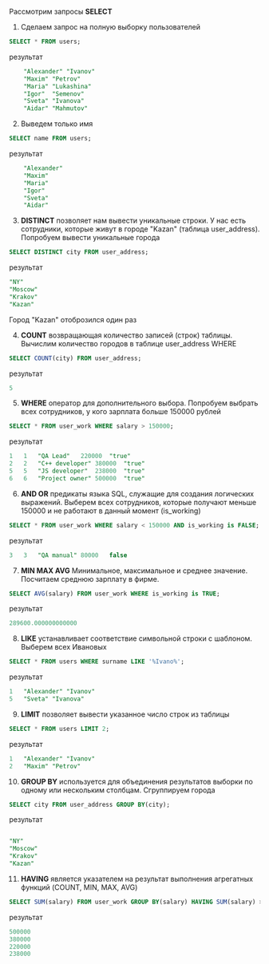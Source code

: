 Рассмотрим запросы **SELECT**

1) Сделаем запрос на полную выборку пользователей 
```SQL
SELECT * FROM users;
```

результат 

```SQL
	"Alexander"	"Ivanov"
	"Maxim"	"Petrov"
	"Maria"	"Lukashina"
	"Igor"	"Semenov"
	"Sveta"	"Ivanova"
	"Aidar"	"Mahmutov"
```

2) Выведем только имя 
```SQL
SELECT name FROM users;
```
результат 

```SQL
	"Alexander"
	"Maxim"
	"Maria"
	"Igor"
	"Sveta"
	"Aidar"
```

3) **DISTINCT** позволяет нам вывести уникальные строки. У нас есть сотрудники, которые живут
в городе "Kazan" (таблица user_address). Попробуем вывести уникальные города

```SQL
SELECT DISTINCT city FROM user_address;
```

результат 

```SQL
"NY"
"Moscow"
"Krakov"
"Kazan"
```
Город "Kazan" отоброзился один раз

4) **COUNT** возвращающая количество записей (строк) таблицы. Вычислим количество городов в таблице user_address WHERE
```SQL
SELECT COUNT(city) FROM user_address;
```
результат

```SQL
5
```

5) **WHERE** оператор для дополнительного выбора. Попробуем выбрать всех сотрудников, у кого зарплата больше 150000 рублей
```SQL
SELECT * FROM user_work WHERE salary > 150000;
```

результат

```SQL
1	1	"QA Lead"	220000	"true"
2	2	"C++ developer"	380000	"true"
5	5	"JS developer"	238000	"true"
6	6	"Project owner"	500000	"true"
```

6. **AND OR** предикаты языка SQL, служащие для создания логических выражений. Выберем всех сотрудников, которые получают меньше 150000 и не работают в данный момент (is_working)
```SQL
SELECT * FROM user_work WHERE salary < 150000 AND is_working is FALSE;
```

результат

```SQL
3	3	"QA manual"	80000	false
```

7) **MIN MAX AVG** Минимальное, максимальное и среднее значение. Посчитаем среднюю зарплату в фирме. 
```SQL
SELECT AVG(salary) FROM user_work WHERE is_working is TRUE;
```

результат

```SQL
289600.000000000000
```

8) **LIKE** устанавливает соответствие символьной строки с шаблоном. Выберем всех Ивановых
```SQL
SELECT * FROM users WHERE surname LIKE '%Ivano%';
```
результат
```SQL
1	"Alexander"	"Ivanov"
5	"Sveta"	"Ivanova"
```

9) **LIMIT** позволяет вывести указанное число строк из таблицы
```SQL
SELECT * FROM users LIMIT 2;
```

результат

```SQL
1	"Alexander"	"Ivanov"
2	"Maxim"	"Petrov"
```

10) **GROUP BY** используется для объединения результатов выборки по одному или нескольким столбцам. Сгруппируем города

```SQL
SELECT city FROM user_address GROUP BY(city);
```

результат

```SQL

"NY"
"Moscow"
"Krakov"
"Kazan"
```

11) **HAVING** является указателем на результат выполнения агрегатных функций (COUNT, MIN, MAX, AVG)
```SQL
SELECT SUM(salary) FROM user_work GROUP BY(salary) HAVING SUM(salary) > 200000; 
```
результат

```SQL
500000
380000
220000
238000
```